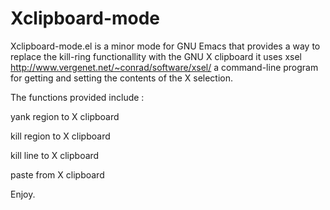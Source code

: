 Xclipboard-mode
===============

Xclipboard-mode.el is a minor mode for GNU Emacs that provides a way to replace the kill-ring functionallity
with the GNU X clipboard it uses xsel http://www.vergenet.net/~conrad/software/xsel/ a command-line program
for getting and setting the contents of the X selection.

The functions provided include :

yank region to X clipboard

kill region to X clipboard

kill line to X clipboard

paste from X clipboard

Enjoy.

